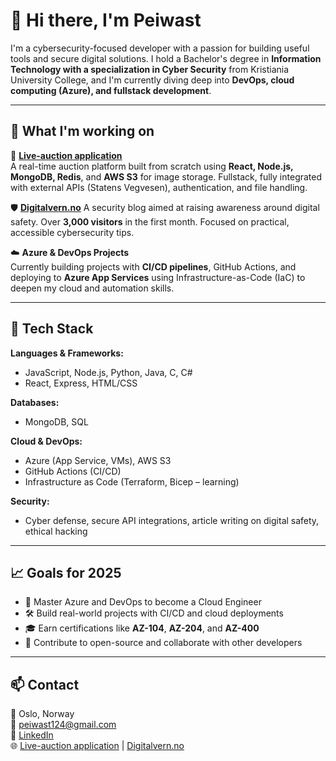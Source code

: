# 👋 Hi there, I'm Peiwast

I'm a cybersecurity-focused developer with a passion for building useful tools and secure digital solutions. I hold a Bachelor's degree in **Information Technology with a specialization in Cyber Security** from Kristiania University College, and I'm currently diving deep into **DevOps, cloud computing (Azure), and fullstack development**.

---

## 🔭 What I'm working on

🚀 **[Live-auction application](https://live-auksjon.vercel.app/)**  
A real-time auction platform built from scratch using **React, Node.js, MongoDB, Redis**, and **AWS S3** for image storage. Fullstack, fully integrated with external APIs (Statens Vegvesen), authentication, and file handling.

🛡️ **[Digitalvern.no](https://digitalvern.no/)**
A security blog aimed at raising awareness around digital safety. Over **3,000 visitors** in the first month. Focused on practical, accessible cybersecurity tips.

☁️ **Azure & DevOps Projects**  
Currently building projects with **CI/CD pipelines**, GitHub Actions, and deploying to **Azure App Services** using Infrastructure-as-Code (IaC) to deepen my cloud and automation skills.

---

## 🧰 Tech Stack

**Languages & Frameworks:**  
- JavaScript, Node.js, Python, Java, C, C#
- React, Express, HTML/CSS

**Databases:**  
- MongoDB, SQL

**Cloud & DevOps:**  
- Azure (App Service, VMs), AWS S3  
- GitHub Actions (CI/CD)  
- Infrastructure as Code (Terraform, Bicep – learning)

**Security:**  
- Cyber defense, secure API integrations, article writing on digital safety, ethical hacking

---

## 📈 Goals for 2025

- 🧠 Master Azure and DevOps to become a Cloud Engineer  
- 🛠️ Build real-world projects with CI/CD and cloud deployments  
- 🎓 Earn certifications like **AZ-104**, **AZ-204**, and **AZ-400**  
- 🤝 Contribute to open-source and collaborate with other developers

---

## 📫 Contact

📍 Oslo, Norway  
📧 peiwast124@gmail.com  
🔗 [LinkedIn](https://www.linkedin.com/in/peiwast-hama-467a57232/)  
🌐 [Live-auction application](https://live-auksjon.vercel.app/) | [Digitalvern.no](https://digitalvern.no/)
